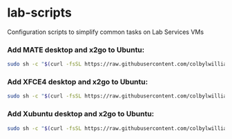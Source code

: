 # lab-scripts

Configuration scripts to simplify common tasks on Lab Services VMs

### Add MATE desktop and x2go to Ubuntu:

```bash
sudo sh -c "$(curl -fsSL https://raw.githubusercontent.com/colbylwilliams/lab-scripts/master/ubuntu/x2go-mate.sh)"
```


### Add XFCE4 desktop and x2go to Ubuntu:

```bash
sudo sh -c "$(curl -fsSL https://raw.githubusercontent.com/colbylwilliams/lab-scripts/master/ubuntu/x2go-xfce4.sh)"
```


### Add Xubuntu desktop and x2go to Ubuntu:

```bash
sudo sh -c "$(curl -fsSL https://raw.githubusercontent.com/colbylwilliams/lab-scripts/master/ubuntu/x2go-xubuntu.sh)"
```